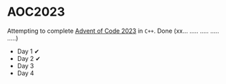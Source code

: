 # AOC2023

Attempting to complete [Advent of Code 2023](https://adventofcode.com/) in `C++`.
Done (xx... ..... ..... ..... .....)
- Day 1 ✔
- Day 2 ✔
- Day 3
- Day 4
